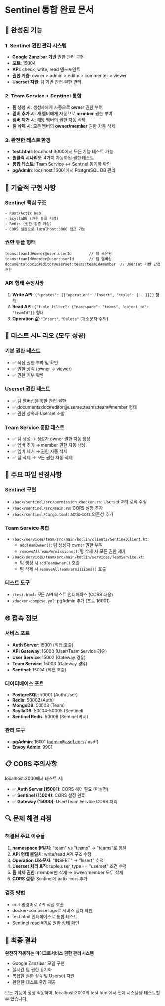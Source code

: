 # Sentinel 통합 완료 문서

## 🎉 완성된 기능

### 1. Sentinel 권한 관리 시스템
- **Google Zanzibar 기반** 권한 관리 구현
- **포트**: 15004
- **API**: check, write, read 엔드포인트
- **권한 계층**: owner > admin > editor > commenter > viewer
- **Userset 지원**: 팀 기반 간접 권한 관리

### 2. Team Service + Sentinel 통합
- **팀 생성 시**: 생성자에게 자동으로 **owner** 권한 부여
- **멤버 추가 시**: 새 멤버에게 자동으로 **member** 권한 부여  
- **멤버 제거 시**: 해당 멤버의 권한 자동 삭제
- **팀 삭제 시**: 모든 멤버의 **owner/member** 권한 자동 삭제

### 3. 완전한 테스트 환경
- **test.html**: localhost:3000에서 모든 기능 테스트 가능
- **원클릭 시나리오**: 4가지 자동화된 권한 테스트
- **통합 테스트**: Team Service ↔ Sentinel 동기화 확인
- **pgAdmin**: localhost:16001에서 PostgreSQL DB 관리

## 🔧 기술적 구현 사항

### Sentinel 핵심 구조
```
- Rust/Actix Web
- ScyllaDB (권한 튜플 저장)  
- Redis (권한 검증 캐싱)
- CORS 설정으로 localhost:3000 접근 가능
```

### 권한 튜플 형태
```
teams:teamId#owner@user:userId        // 팀 소유권
teams:teamId#member@user:userId       // 팀 멤버십
documents:docId#editor@userset:teams:teamId#member  // Userset 기반 간접 권한
```

### API 형태 수정사항
1. **Write API**: `{"updates": [{"operation": "Insert", "tuple": {...}}]}` 형태
2. **Read API**: `{"tuple_filter": {"namespace": "teams", "object_id": "teamId"}}` 형태
3. **Operation 값**: `"Insert"`, `"Delete"` (대소문자 주의)

## 🚀 테스트 시나리오 (모두 성공)

### 기본 권한 테스트
- ✅ 직접 권한 부여 및 확인
- ✅ 권한 상속 (owner → viewer)
- ✅ 권한 거부 확인

### Userset 권한 테스트  
- ✅ 팀 멤버십을 통한 간접 권한
- ✅ documents:doc#editor@userset:teams:team#member 형태
- ✅ 권한 상속과 Userset 조합

### Team Service 통합 테스트
- ✅ 팀 생성 → 생성자 owner 권한 자동 생성
- ✅ 멤버 추가 → member 권한 자동 생성  
- ✅ 멤버 제거 → 권한 자동 삭제
- ✅ 팀 삭제 → 모든 권한 자동 삭제

## 📂 주요 파일 변경사항

### Sentinel 구현
- `/back/sentinel/src/permission_checker.rs`: Userset 처리 로직 수정
- `/back/sentinel/src/main.rs`: CORS 설정 추가
- `/back/sentinel/Cargo.toml`: actix-cors 의존성 추가

### Team Service 통합
- `/back/services/team/src/main/kotlin/clients/SentinelClient.kt`:
  - `addTeamOwner()`: 팀 생성자 owner 권한 부여
  - `removeAllTeamPermissions()`: 팀 삭제 시 모든 권한 제거
- `/back/services/team/src/main/kotlin/services/TeamService.kt`:
  - 팀 생성 시 `addTeamOwner()` 호출
  - 팀 삭제 시 `removeAllTeamPermissions()` 호출

### 테스트 도구
- `/test.html`: 모든 API 테스트 인터페이스 (CORS 대응)
- `/docker-compose.yml`: pgAdmin 추가 (포트 16001)

## 🌐 접속 정보

### 서비스 포트
- **Auth Server**: 15001 (직접 호출)
- **API Gateway**: 15000 (User/Team Service 경유)
- **User Service**: 15002 (Gateway 경유)
- **Team Service**: 15003 (Gateway 경유)  
- **Sentinel**: 15004 (직접 호출)

### 데이터베이스 포트
- **PostgreSQL**: 50001 (Auth/User)
- **Redis**: 50002 (Auth)
- **MongoDB**: 50003 (Team)
- **ScyllaDB**: 50004-50005 (Sentinel)
- **Sentinel Redis**: 50006 (Sentinel 캐시)

### 관리 도구
- **pgAdmin**: 16001 (admin@asdf.com / asdf)
- **Envoy Admin**: 9901

## 📋 CORS 주의사항

localhost:3000에서 테스트 시:
- ✅ **Auth Server (15001)**: CORS 헤더 필요 (미설정)
- ✅ **Sentinel (15004)**: CORS 설정 완료
- ✅ **Gateway (15000)**: User/Team Service CORS 처리

## 🔍 문제 해결 과정

### 해결된 주요 이슈들
1. **namespace 불일치**: "team" vs "teams" → "teams"로 통일
2. **API 형태 불일치**: write/read API 구조 수정
3. **Operation 대소문자**: "INSERT" → "Insert" 수정
4. **Userset 처리 로직**: tuple.user_type == "userset" 조건 수정
5. **팀 삭제 권한**: member만 삭제 → owner/member 모두 삭제
6. **CORS 설정**: Sentinel에 actix-cors 추가

### 검증 방법
- curl 명령어로 API 직접 호출
- docker-compose logs로 서비스 상태 확인  
- test.html 인터페이스로 통합 테스트
- Sentinel read API로 권한 상태 확인

## 🎯 최종 결과

**완전히 작동하는 마이크로서비스 권한 관리 시스템**
- Google Zanzibar 모델 구현
- 실시간 팀 권한 동기화
- 복잡한 권한 상속 및 Userset 지원
- 완전한 테스트 환경 제공

모든 기능이 정상 작동하며, localhost:3000의 test.html에서 전체 시스템을 테스트할 수 있습니다.
